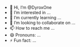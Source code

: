 - 👋 Hi, I’m @DyroxOne
- 👀 I’m interested in ...
- 🌱 I’m currently learning ...
- 💞️ I’m looking to collaborate on ...
- 📫 How to reach me ...
- 😄 Pronouns: ...
- ⚡ Fun fact: ...

<!---
DyroxOne/DyroxOne is a ✨ special ✨ repository because its `README.md` (this file) appears on your GitHub profile.
You can click the Preview link to take a look at your changes.
--->
